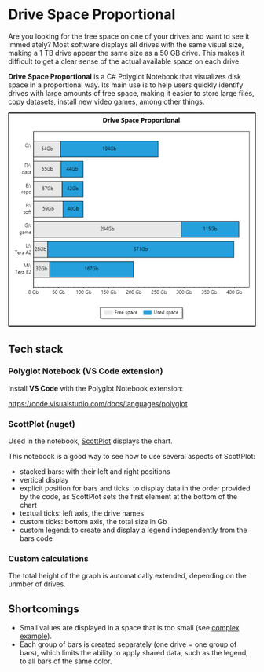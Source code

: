 # Drive Space Proportional
Are you looking for the free space on one of your drives and want to see it immediately?
Most software displays all drives with the same visual size, making a 1 TB drive appear the same size as a 50 GB drive. This makes it difficult to get a clear sense of the actual available space on each drive.

**Drive Space Proportional** is a C# Polyglot Notebook that visualizes disk space in a proportional way. Its main use is to help users quickly identify drives with large amounts of free space, making it easier to store large files, copy datasets, install new video games, among other things.

![](image/clean.png)

## Tech stack
### Polyglot Notebook (VS Code extension)
Install **VS Code** with the Polyglot Notebook extension:

https://code.visualstudio.com/docs/languages/polyglot

### ScottPlot (nuget)
Used in the notebook, [ScottPlot](https://scottplot.net/) displays the chart.

This notebook is a good way to see how to use several aspects of ScottPlot:
* stacked bars: with their left and right positions
* vertical display
* explicit position for bars and ticks: to display data in the order provided by the code, as ScottPlot sets the first element at the bottom of the chart
* textual ticks: left axis, the drive names
* custom ticks: bottom axis, the total size in Gb
* custom legend: to create and display a legend independently from the bars code

### Custom calculations
The total height of the graph is automatically extended, depending on the unmber of drives.

## Shortcomings
* Small values are displayed in a space that is too small (see [complex example](image/complex.png)).
* Each group of bars is created separately (one drive = one group of bars), which limits the ability to apply shared data, such as the legend, to all bars of the same color.
